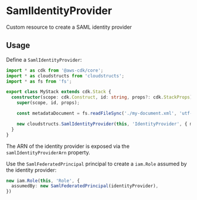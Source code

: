# SamlIdentityProvider

Custom resource to create a SAML identity provider

## Usage

Define a `SamlIdentityProvider`:

```ts
import * as cdk from '@aws-cdk/core';
import * as cloudstructs from 'cloudstructs';
import * as fs from 'fs';

export class MyStack extends cdk.Stack {
  constructor(scope: cdk.Construct, id: string, props?: cdk.StackProps) {
    super(scope, id, props);

    const metadataDocument = fs.readFileSync('./my-document.xml', 'utf-8');

    new cloudstructs.SamlIdentityProvider(this, 'IdentityProvider', { metadataDocument });
  }
}
```

The ARN of the identity provider is exposed via the `samlIdentityProviderArn` property.

Use the `SamlFederatedPrincipal` principal to create a `iam.Role` assumed by the identity
provider:

```ts
new iam.Role(this, 'Role', {
  assumedBy: new SamlFederatedPrincipal(identityProvider),
})
```
